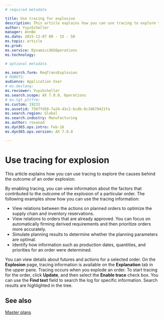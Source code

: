 ```yaml
---
# required metadata

title: Use tracing for explosion
description: This article explains how you can use tracing to explore the causes behind the outcome of an order explosion.
author: YuyuScheller
manager: AnnBe
ms.date: 2015-12-07 09 - 15 - 50
ms.topic: article
ms.prod: 
ms.service: Dynamics365Operations
ms.technology: 

# optional metadata

ms.search.form: ReqTransExplosion
# ROBOTS: 
audience: Application User
# ms.devlang: 
ms.reviewer: YuyuScheller
ms.search.scope: AX 7.0.0, Operations
# ms.tgt_pltfrm: 
ms.custom: 19231
ms.assetid: 7507fd58-7a24-43c2-bcdb-0c10679421fa
ms.search.region: Global
ms.search.industry: Manufacturing
ms.author: roxanad
ms.dyn365.ops.intro: Feb-16
ms.dyn365.ops.version: AX 7.0.0

---
```


# Use tracing for explosion

This article explains how you can use tracing to explore the causes behind the outcome of an order explosion.

By enabling tracing, you can view information about the factors that contributed to the outcome of the explosion of a particular order. The following examples show how you can use the tracing information:

-   View relations between the actions on planned orders to optimize the supply chain and inventory reservations.
-   View relations to orders that are already approved. You can focus on automatically firming derived requirements and then prioritize orders more accurately.
-   Simulate planning results to determine whether the planning parameters are optimal.
-   Identify how information such as production dates, quantities, and priorities for an order were determined.

You can view details about futures and actions for a selected order. On the **Explosion** page, tracing information is available on the **Explanation** tab in the upper pane. Tracing occurs when you explode an order. To start tracing for the order, click **Update**, and then select the **Enable trace** check box. You can use the **Find text** field to search the log for specific information. Search results are highlighted in the tree.

See also
--------

[Master plans](https://ax.help.dynamics.com/en/wiki//master-plans)

